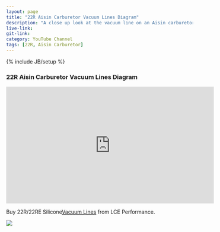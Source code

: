 ```yaml
---
layout: page
title: "22R Aisin Carburetor Vacuum Lines Diagram"
description: "A close up look at the vacuum line on an Aisin carburetor from a 22R engine."
live-link: 
git-link: 
category: YouTube Channel
tags: [22R, Aisin Carburetor]
---
```

{% include JB/setup %}

### 22R Aisin Carburetor Vacuum Lines Diagram

<iframe width="560" height="315" src="https://www.youtube.com/embed/9omRz4x0oHI" frameborder="0" allow="accelerometer; autoplay; encrypted-media; gyroscope; picture-in-picture" allowfullscreen></iframe>

Buy 22R/22RE Silicone[Vacuum Lines](https://www.lceperformance.com/22RE-Silicone-Vacuum-Hose-Kit-Black-p/1072442.htm) from LCE Performance.



<div id="content">
	<img src="http://isaacdozier.com/assets/custom-img/1.png">
</div>

<script src="http://isaacdozier.com/assets/custom-js/22r.js"></script>